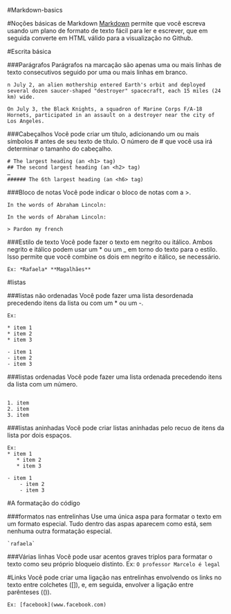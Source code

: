 
#Markdown-basics

#Noções básicas de Markdown
  [Markdown](http://daringfireball.net/projects/markdown/) permite que você escreva usando um plano de formato de texto fácil para ler e escrever, que em seguida converte em HTML válido para a visualização no Github.

#Escrita básica

###Parágrafos
  Parágrafos na marcação são apenas uma ou mais linhas de texto consecutivos seguido por uma ou mais linhas em branco.

```
n July 2, an alien mothership entered Earth's orbit and deployed several dozen saucer-shaped "destroyer" spacecraft, each 15 miles (24 km) wide.

On July 3, the Black Knights, a squadron of Marine Corps F/A-18 Hornets, participated in an assault on a destroyer near the city of Los Angeles.
```

###Cabeçalhos
  Você pode criar um título, adicionando um ou mais símbolos # antes de seu texto de título. O número de # que você usa irá determinar o tamanho do cabeçalho.
```
# The largest heading (an <h1> tag)
## The second largest heading (an <h2> tag)
…
###### The 6th largest heading (an <h6> tag)
```

###Bloco de notas
  Você pode indicar o bloco de notas com a >.
```
In the words of Abraham Lincoln:

In the words of Abraham Lincoln:

> Pardon my french
```

###Estilo de texto 
  Você pode fazer o texto em negrito ou itálico.
Ambos negrito e itálico podem usar um * ou um _ em torno do texto para o estilo. Isso permite que você combine os dois em negrito e itálico, se necessário.
```
Ex: *Rafaela* **Magalhães**
```
#listas

###listas não ordenadas
  Você pode fazer uma lista desordenada precedendo itens da lista ou com um * ou um -.
```
Ex: 

* item 1
* item 2
* item 3

- item 1
- item 2
- item 3
```

###listas ordenadas
  Você pode fazer uma lista ordenada precedendo itens da lista com um número.
```ex: 

1. item 
2. item
3. item 
```
###listas aninhadas
  Você pode criar listas aninhadas pelo recuo de itens da lista por dois espaços.

```
Ex: 
* item 1
   * item 2
   * item 3

- item 1
    - item 2
    - item 3
```

#A formatação do código

###formatos nas entrelinhas
  Use uma única aspa para formatar o texto em um formato especial. Tudo dentro das aspas aparecem como está, sem nenhuma outra formatação especial.
```Ex: 
`rafaela`
```

###Várias linhas
  Você pode usar acentos graves triplos  para formatar o texto como seu próprio bloqueio distinto.
Ex: 
```O professor Marcelo é legal```

#Links
  Você pode criar uma ligação nas entrelinhas envolvendo os links no  texto entre colchetes ([]), e, em seguida, envolver a ligação entre parênteses (()).
```
Ex: [facebook](www.facebook.com)
```
